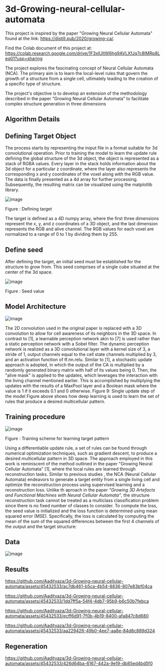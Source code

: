 # 3d-Growing-neural-cellular-automata
This project is inspired by the paper "Growing Neural Cellular Automata" found at the link: https://distill.pub/2020/growing-ca/.

Find the  Colab document of this project at:
https://colab.research.google.com/drive/1F3xIUltW6hg9AVLXfJq7c8IMRp8Leq01?usp=sharing

The project explores the fascinating concept of Neural Cellular Automata (NCA). The primary aim is to learn the local-level rules that govern the growth of a structure from a single cell, ultimately leading to the creation of a specific type of structure.

The project's objective is to develop an extension of the methodology described in the paper “Growing Neural Cellular Automata” to facilitate complex structure generation in three dimensions

## Algorithm Details 

## Defining Target Object
The process starts by representing the iniput file in a format suitable for 3d convolutional operation. Prior to training the model to learn the update rule defining the global structure of the 3d object, the object is represented as a stack of RGBA values. Every layer in the stack holds information about the 3d object for a particular z coordinate, where the layer also represents the corresponding x and y coordinates of the voxel along with the RGB value. The data is finally presented as a 4d array for further processing. Subsequently, the resulting matrix can be visualized using the matplotlib library.

 ![image](https://github.com/Aadityaza/3d-Growing-neural-cellular-automata/assets/45432533/c0e0d125-3a00-4fe8-95cd-c52f6317f5a7)

Figure : Defining target 

The target is defined as a 4D numpy array, where the first three dimensions represent the x, y, and z coordinates of a 3D object, and the last dimension represents the RGB and alive channel. The RGB values for each voxel are normalized to a range of 0 to 1 by dividing them by 255.                                                                                                                              



## Define seed
After defining the target, an initial seed must be established for the structure to grow from. This seed comprises of a single cube situated at the center of the 3d space.

 ![image](https://github.com/Aadityaza/3d-Growing-neural-cellular-automata/assets/45432533/e1fe4fcd-aab4-4123-9fd0-2d3effad2666)
 
Figure : Seed value

## Model Architecture

![image](https://github.com/Aadityaza/3d-Growing-neural-cellular-automata/assets/45432533/451e2b92-1709-423d-8359-5388f1369886)

The 2D convolution used in the original paper is replaced with a 3D convolution to allow for cell awareness of its neighbors in the 3D space. In contrast to [1], a learnable perception network akin to [7] is used rather than a static perception network with a Sobel filter. The dynamic perception network is realized as a 3D convolutional layer with a kernel size of 3, a stride of 1, output channels equal to the cell state channels multiplied by 3, and an activation function of tf.nn.relu. Similar to [1], a stochastic update approach is adopted, in which the output of the CA is multiplied by a randomly generated binary matrix with half of its values being 0. Then, the "alive mask" is applied to the updates, which leverages the interaction with the living channel mentioned earlier. This is accomplished by multiplying the updates with the results of a MaxPool layer and a Boolean mask where the value is 1 if it exceeds 0.1 and 0 otherwise. 
 Figure 9: Single update step of the model
Figure above shows how deep learning is used to learn the set of rules that produce a desired multicellular pattern.

## Training procedure

![image](https://github.com/Aadityaza/3d-Growing-neural-cellular-automata/assets/45432533/c0786559-df1d-4444-9dfd-945953f264ea)

Figure : Training scheme for learning target pattern

Using a differentiable update rule, a set of rules can be found through numerical optimization techniques, such as gradient descent, to produce a desired multicellular pattern in 3D space. The approach employed in this work is reminiscent of the method outlined in the paper "Growing Neural Cellular Automata" [1], where the local rules are learned through reconstruction tasks. Similar to previous studies , the NCA (Neural Cellular Automata) endeavors to generate a target entity from a single living cell and optimize the reconstruction process using supervised learning and a reconstruction loss. Unlike th aproach in the paper _"Growing 3D Artefacts and Functional Machines with Neural Cellular Automata"_, the structure reconstruction task cannot be treated as a multiclass classification problem since there is no fixed number of classes to consider.
To compute the loss, the seed value is initialized and the loss function is determined using mean squared error (MSE). Specifically, the loss is calculated by computing the mean of the sum of the squared differences between the first 4 channels of the output and the target structure:

## Data

![image](https://github.com/Aadityaza/3d-Growing-neural-cellular-automata/assets/45432533/b25e534a-7e1a-4630-970f-4eb2f19f091d)

## Results



https://github.com/Aadityaza/3d-Growing-neural-cellular-automata/assets/45432533/ac7db461-b5ca-4b54-8836-807e83bf04ca



https://github.com/Aadityaza/3d-Growing-neural-cellular-automata/assets/45432533/1dd7ff5a-54f4-4db7-95b9-b6c50b7febca


https://github.com/Aadityaza/3d-Growing-neural-cellular-automata/assets/45432533/ecff6d91-7f0b-4b19-8400-afa847c8d680


https://github.com/Aadityaza/3d-Growing-neural-cellular-automata/assets/45432533/aa229426-49b0-4ee7-aa8e-84d8c889d324





## Regeneration



https://github.com/Aadityaza/3d-Growing-neural-cellular-automata/assets/45432533/426d64ba-6167-442a-9e19-db85ed4bd5f0


